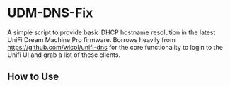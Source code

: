 # UDM-DNS-Fix

A simple script to provide basic DHCP hostname resolution in the latest UniFi Dream Machine Pro firmware. Borrows heavily from https://github.com/wicol/unifi-dns for the core functionality to login to the Unifi UI and grab a list of these clients.

## How to Use

<TODO>
